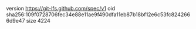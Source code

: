 version https://git-lfs.github.com/spec/v1
oid sha256:109f0728706fec34e88e11ae9f490dfa11eb87b18bf12e6c53fc8242666d9e47
size 4224
